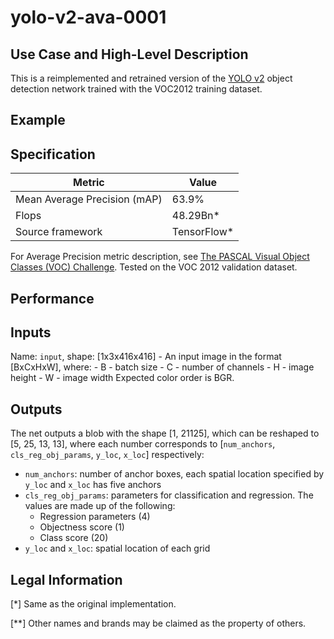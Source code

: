 # yolo-v2-ava-0001

## Use Case and High-Level Description

This is a reimplemented and retrained version of the [YOLO v2](https://arxiv.org/abs/1612.08242) object detection network trained with the VOC2012 training dataset.

## Example

## Specification

| Metric                          | Value                                     |
|---------------------------------|-------------------------------------------|
| Mean Average Precision (mAP)    | 63.9%                                     |
| Flops                           | 48.29Bn\*                                  |
| Source framework                | TensorFlow\*                              |

For Average Precision metric description, see [The PASCAL Visual Object Classes (VOC) Challenge](http://host.robots.ox.ac.uk/pascal/VOC/pubs/everingham10.pdf).
Tested on the VOC 2012 validation dataset.

## Performance

## Inputs

Name: `input`, shape: [1x3x416x416] - An input image in the format [BxCxHxW],
  where:
    - B - batch size
    - C - number of channels
    - H - image height
    - W - image width
Expected color order is BGR.

## Outputs

The net outputs a blob with the shape [1, 21125], which can be reshaped to [5, 25, 13, 13],
where each number corresponds to [`num_anchors`, `cls_reg_obj_params`, `y_loc`, `x_loc`] respectively:
- `num_anchors`: number of anchor boxes, each spatial location specified by `y_loc` and `x_loc` has five anchors
- `cls_reg_obj_params`: parameters for classification and regression. The values are made up of the following:
  * Regression parameters (4)
  * Objectness score (1)
  * Class score (20)
- `y_loc` and `x_loc`: spatial location of each grid

## Legal Information
[*] Same as the original implementation.

[**] Other names and brands may be claimed as the property of others.
